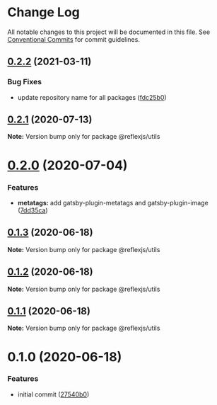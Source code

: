# Change Log

All notable changes to this project will be documented in this file.
See [Conventional Commits](https://conventionalcommits.org) for commit guidelines.

## [0.2.2](https://github.com/reflexjs/reflexjs/compare/@reflexjs/utils@0.2.1...@reflexjs/utils@0.2.2) (2021-03-11)


### Bug Fixes

* update repository name for all packages ([fdc25b0](https://github.com/reflexjs/reflexjs/commit/fdc25b02d1008749a36e2c9027a701fc6a2c0168))





## [0.2.1](https://github.com/reflexjs/reflex/compare/@reflexjs/utils@0.2.0...@reflexjs/utils@0.2.1) (2020-07-13)

**Note:** Version bump only for package @reflexjs/utils





# [0.2.0](https://github.com/reflexjs/reflex/compare/@reflexjs/utils@0.1.3...@reflexjs/utils@0.2.0) (2020-07-04)


### Features

* **metatags:** add gatsby-plugin-metatags and gatsby-plugin-image ([7dd35ca](https://github.com/reflexjs/reflex/commit/7dd35ca5a88f686f11a0f3772d4eaaa640842ba9))





## [0.1.3](https://github.com/reflexjs/reflex/compare/@reflexjs/utils@0.1.2...@reflexjs/utils@0.1.3) (2020-06-18)

**Note:** Version bump only for package @reflexjs/utils





## [0.1.2](https://github.com/reflexjs/reflex/compare/@reflexjs/utils@0.1.1...@reflexjs/utils@0.1.2) (2020-06-18)

**Note:** Version bump only for package @reflexjs/utils





## [0.1.1](https://github.com/reflexjs/reflex/compare/@reflexjs/utils@0.1.0...@reflexjs/utils@0.1.1) (2020-06-18)

**Note:** Version bump only for package @reflexjs/utils





# 0.1.0 (2020-06-18)


### Features

* initial commit ([27540b0](https://github.com/reflexjs/reflex/commit/27540b022a849212a21894b05df928e5e6b19456))
